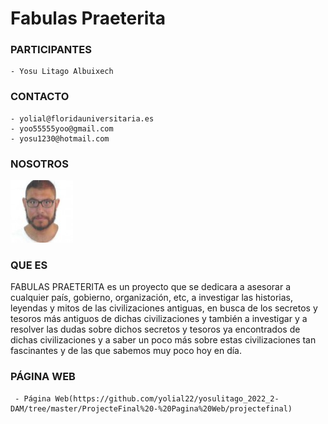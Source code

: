 # Fabulas Praeterita

### PARTICIPANTES
    - Yosu Litago Albuixech

### CONTACTO
    - yolial@floridauniversitaria.es
    - yoo55555yoo@gmail.com
    - yosu1230@hotmail.com

### NOSOTROS
 ![yolial](https://github.com/yolial22/yosulitago_2022_2-DAM/blob/master/ProjecteFinal%20-%20Pagina%20Web/projectefinal/imagenes/Yosu.jpg)

### QUE ES 
 FABULAS PRAETERITA es un proyecto que se dedicara a asesorar a cualquier país, gobierno, organización, etc,
 a investigar las historias, leyendas y mitos de las civilizaciones antiguas, en busca de los secretos
 y tesoros más antiguos de dichas civilizaciones y también a investigar y a resolver las dudas
 sobre dichos secretos y tesoros ya encontrados de dichas civilizaciones y a saber un poco más
 sobre estas civilizaciones tan fascinantes y de las que sabemos muy poco hoy en día.

### PÁGINA WEB
     - Página Web(https://github.com/yolial22/yosulitago_2022_2-DAM/tree/master/ProjecteFinal%20-%20Pagina%20Web/projectefinal)
